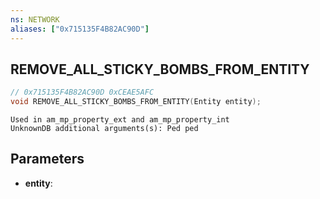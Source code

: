 ```yaml
---
ns: NETWORK
aliases: ["0x715135F4B82AC90D"]
---
```

## REMOVE_ALL_STICKY_BOMBS_FROM_ENTITY

```c
// 0x715135F4B82AC90D 0xCEAE5AFC
void REMOVE_ALL_STICKY_BOMBS_FROM_ENTITY(Entity entity);
```

```
Used in am_mp_property_ext and am_mp_property_int  
UnknownDB additional arguments(s): Ped ped
```

## Parameters
* **entity**:

